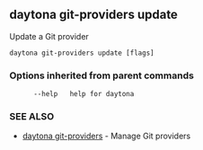 ## daytona git-providers update

Update a Git provider

```
daytona git-providers update [flags]
```

### Options inherited from parent commands

```
      --help   help for daytona
```

### SEE ALSO

* [daytona git-providers](daytona_git-providers.md)	 - Manage Git providers

